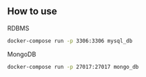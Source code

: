 ## How to use

RDBMS
```bash
docker-compose run -p 3306:3306 mysql_db
```

MongoDB
```bash
docker-compose run -p 27017:27017 mongo_db
```
